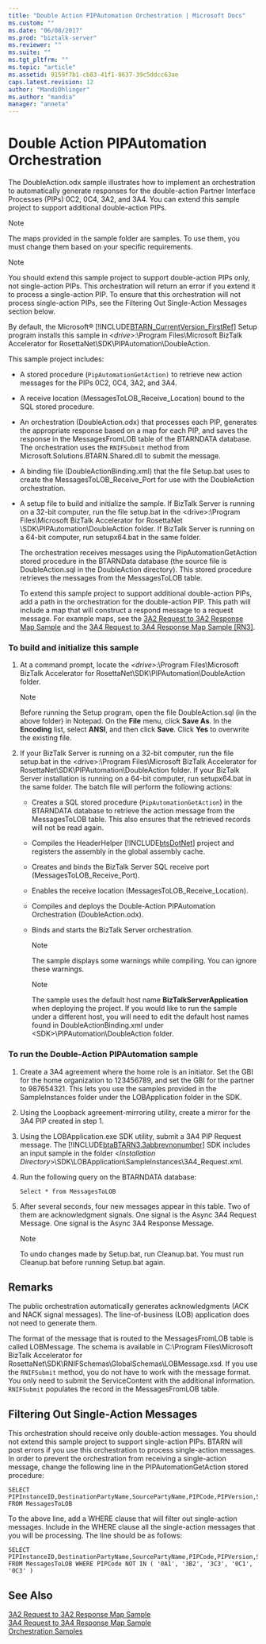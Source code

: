 ```yaml
---
title: "Double Action PIPAutomation Orchestration | Microsoft Docs"
ms.custom: ""
ms.date: "06/08/2017"
ms.prod: "biztalk-server"
ms.reviewer: ""
ms.suite: ""
ms.tgt_pltfrm: ""
ms.topic: "article"
ms.assetid: 9159f7b1-cb83-41f1-8637-39c5ddcc63ae
caps.latest.revision: 12
author: "MandiOhlinger"
ms.author: "mandia"
manager: "anneta"
---
```

# Double Action PIPAutomation Orchestration
The DoubleAction.odx sample illustrates how to implement an orchestration to automatically generate responses for the double-action Partner Interface Processes (PIPs) 0C2, 0C4, 3A2, and 3A4. You can extend this sample project to support additional double-action PIPs.  
  
> [!NOTE]
>  The maps provided in the sample folder are samples. To use them, you must change them based on your specific requirements.  
  
> [!NOTE]
>  You should extend this sample project to support double-action PIPs only, not single-action PIPs. This orchestration will return an error if you extend it to process a single-action PIP. To ensure that this orchestration will not process single-action PIPs, see the Filtering Out Single-Action Messages section below.  
  
 By default, the Microsoft® [!INCLUDE[BTARN_CurrentVersion_FirstRef](../../includes/btarn-currentversion-firstref-md.md)] Setup program installs this sample in \<*drive*\>:\Program Files\Microsoft BizTalk Accelerator for RosettaNet\SDK\PIPAutomation\DoubleAction.  
  
 This sample project includes:  
  
- A stored procedure (`PipAutomationGetAction)` to retrieve new action messages for the PIPs 0C2, 0C4, 3A2, and 3A4.  
  
- A receive location (MessagesToLOB_Receive_Location) bound to the SQL stored procedure.  
  
- An orchestration (DoubleAction.odx) that processes each PIP, generates the appropriate response based on a map for each PIP, and saves the response in the MessagesFromLOB table of the BTARNDATA database. The orchestration uses the `RNIFSubmit` method from Microsoft.Solutions.BTARN.Shared.dll to submit the message.  
  
- A binding file (DoubleActionBinding.xml) that the file Setup.bat uses to create the MessagesToLOB_Receive_Port for use with the DoubleAction orchestration.  
  
- A setup file to build and initialize the sample. If BizTalk Server is running on a 32-bit computer, run the file setup.bat in the \<drive\>:\Program Files\Microsoft BizTalk Accelerator for RosettaNet \SDK\PIPAutomation\DoubleAction folder. If BizTalk Server is running on a 64-bit computer, run setupx64.bat in the same folder.  
  
  The orchestration receives messages using the PipAutomationGetAction stored procedure in the BTARNData database (the source file is DoubleAction.sql in the DoubleAction directory). This stored procedure retrieves the messages from the MessagesToLOB table.  
  
  To extend this sample project to support additional double-action PIPs, add a path in the orchestration for the double-action PIP. This path will include a map that will construct a respond message to a request message. For example maps, see the [3A2 Request to 3A2 Response Map Sample](../../adapters-and-accelerators/accelerator-rosettanet/3a2-request-to-3a2-response-map-sample.md) and the [3A4 Request to 3A4 Response Map Sample &#91;RN3&#93;](../../adapters-and-accelerators/accelerator-rosettanet/3a4-request-to-3a4-response-map-sample.md).  
  
### To build and initialize this sample  
  
1. At a command prompt, locate the *\<drive\>*:\Program Files\Microsoft BizTalk Accelerator for RosettaNet\SDK\PIPAutomation\DoubleAction folder.  
  
   > [!NOTE]
   >  Before running the Setup program, open the file DoubleAction.sql (in the above folder) in Notepad. On the **File** menu, click **Save As**. In the **Encoding** list, select **ANSI**, and then click **Save**. Click **Yes** to overwrite the existing file.  
  
2. If your BizTalk Server is running on a 32-bit computer, run the file setup.bat in the \<drive\>:\Program Files\Microsoft BizTalk Accelerator for RosettaNet\SDK\PIPAutomation\DoubleAction folder. If your BizTalk Server installation is running on a 64-bit computer, run setupx64.bat in the same folder. The batch file will perform the following actions:  
  
   - Creates a SQL stored procedure (`PipAutomationGetAction`) in the BTARNDATA database to retrieve the action message from the MessagesToLOB table. This also ensures that the retrieved records will not be read again.  
  
   - Compiles the HeaderHelper [!INCLUDE[btsDotNet](../../includes/btsdotnet-md.md)] project and registers the assembly in the global assembly cache.  
  
   - Creates and binds the BizTalk Server SQL receive port (MessagesToLOB_Receive_Port).  
  
   - Enables the receive location (MessagesToLOB_Receive_Location).  
  
   - Compiles and deploys the Double-Action PIPAutomation Orchestration (DoubleAction.odx).  
  
   - Binds and starts the BizTalk Server orchestration.  
  
     > [!NOTE]
     >  The sample displays some warnings while compiling. You can ignore these warnings.  
  
     > [!NOTE]
     >  The sample uses the default host name **BizTalkServerApplication** when deploying the project. If you would like to run the sample under a different host, you will need to edit the default host names found in DoubleActionBinding.xml under \<SDK\>\PIPAutomation\DoubleAction folder.  
  
### To run the Double-Action PIPAutomation sample  
  
1. Create a 3A4 agreement where the home role is an initiator. Set the GBI for the home organization to 123456789, and set the GBI for the partner to 987654321. This lets you use the samples provided in the SampleInstances folder under the LOBApplication folder in the SDK.  
  
2. Using the Loopback agreement-mirroring utility, create a mirror for the 3A4 PIP created in step 1.  
  
3. Using the LOBApplication.exe SDK utility, submit a 3A4 PIP Request message. The [!INCLUDE[btaBTARN3.3abbrevnonumber](../../includes/btabtarn3-3abbrevnonumber-md.md)] SDK includes an input sample in the folder \<*Installation Directory*\>\SDK\LOBApplication\SampleInstances\3A4_Request.xml.  
  
4. Run the following query on the BTARNDATA database:  
  
   ```  
   Select * from MessagesToLOB  
   ```  
  
5. After several seconds, four new messages appear in this table. Two of them are acknowledgment signals. One signal is the Async 3A4 Request Message. One signal is the Async 3A4 Response Message.  
  
   > [!NOTE]
   >  To undo changes made by Setup.bat, run Cleanup.bat. You must run Cleanup.bat before running Setup.bat again.  
  
## Remarks  
 The public orchestration automatically generates acknowledgments (ACK and NACK signal messages). The line-of-business (LOB) application does not need to generate them.  
  
 The format of the message that is routed to the MessagesFromLOB table is called LOBMessage. The schema is available in C:\Program Files\Microsoft BizTalk Accelerator for RosettaNet\SDK\RNIFSchemas\GlobalSchemas\LOBMessage.xsd. If you use the `RNIFSubmit` method, you do not have to work with the message format. You only need to submit the ServiceContent with the additional information. `RNIFSubmit` populates the record in the MessagesFromLOB table.  
  
## Filtering Out Single-Action Messages  
 This orchestration should receive only double-action messages. You should not extend this sample project to support single-action PIPs. BTARN will post errors if you use this orchestration to process single-action messages. In order to prevent the orchestration from receiving a single-action message, change the following line in the PIPAutomationGetAction stored procedure:  
  
```  
SELECT PIPInstanceID,DestinationPartyName,SourcePartyName,PIPCode,PIPVersion,ServiceContent FROM MessagesToLOB  
```  
  
 To the above line, add a WHERE clause that will filter out single-action messages. Include in the WHERE clause all the single-action messages that you will be processing. The line should be as follows:  
  
```  
SELECT PIPInstanceID,DestinationPartyName,SourcePartyName,PIPCode,PIPVersion,ServiceContent FROM MessagesToLOB WHERE PIPCode NOT IN ( '0A1', '3B2', '3C3', '0C1', '0C3' )  
```  
  
## See Also  
 [3A2 Request to 3A2 Response Map Sample](../../adapters-and-accelerators/accelerator-rosettanet/3a2-request-to-3a2-response-map-sample.md)   
 [3A4 Request to 3A4 Response Map Sample](../../adapters-and-accelerators/accelerator-rosettanet/3a4-request-to-3a4-response-map-sample.md)   
 [Orchestration Samples](../../adapters-and-accelerators/accelerator-rosettanet/orchestration-samples.md)